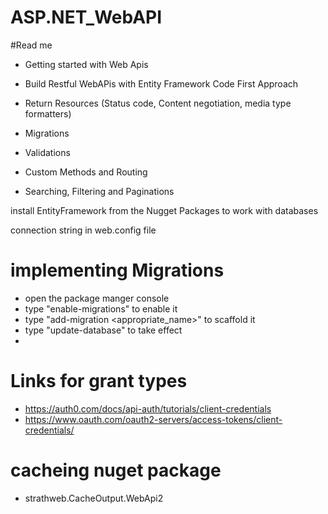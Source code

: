 # ASP.NET_WebAPI

#Read me

- Getting started with Web Apis
- Build Restful WebAPis with Entity Framework Code First Approach
- Return Resources (Status code, Content negotiation, media type formatters)

- Migrations
- Validations
- Custom Methods and Routing
- Searching, Filtering and Paginations

install EntityFramework from the Nugget Packages to work with databases

connection string in web.config file


# implementing Migrations
- open the package manger console
- type "enable-migrations" to enable it
- type "add-migration <appropriate_name>" to scaffold it
- type "update-database" to take effect
- 

# Links for grant types
- https://auth0.com/docs/api-auth/tutorials/client-credentials
- https://www.oauth.com/oauth2-servers/access-tokens/client-credentials/

# cacheing nuget package
- strathweb.CacheOutput.WebApi2

